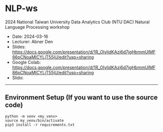 # NLP-ws

2024 National Taiwan University Data Analytics Club (NTU DAC) Natural Language Processing workshop

* Date: 2024-03-16
* Lecturer: Abner Den
* Slides: https://docs.google.com/presentation/d/1R_OlylidKAzj6d7jgHbmmUlMF86pCNoaMICYLjT55jU/edit?usp=sharing
* Google Colab: https://docs.google.com/presentation/d/1R_OlylidKAzj6d7jgHbmmUlMF86pCNoaMICYLjT55jU/edit?usp=sharing
* Slido:

---

## Environment Setup (If you want to use the source code)

```plaintext
python -m venv <my_venv>
source my_venv/bin/activate
pip3 install -r requirements.txt
```
